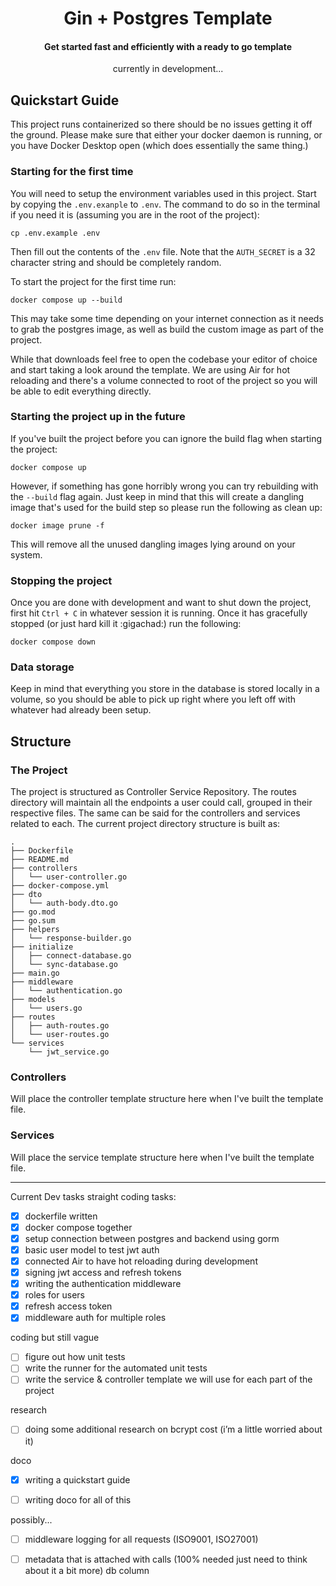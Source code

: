 <div align="center">
    <h1>Gin + Postgres Template</h1>
    <h4>Get started fast and efficiently with a ready to go template</h4>
    currently in development...
</div>

## Quickstart Guide
This project runs containerized so there should be no issues getting it off the ground. Please make sure that either your docker daemon is running, or you have Docker Desktop open (which does essentially the same thing.)

### Starting for the first time
You will need to setup the environment variables used in this project. Start by copying the `.env.exanple` to `.env`. The command to do so in the terminal if you need it is (assuming you are in the root of the project):

```
cp .env.example .env
```

Then fill out the contents of the `.env` file. Note that the `AUTH_SECRET` is a 32 character string and should be completely random.

To start the project for the first time run:

```cli
docker compose up --build
```

This may take some time depending on your internet connection as it needs to grab the postgres image, as well as build the custom image as part of the project.

While that downloads feel free to open the codebase your editor of choice and start taking a look around the template. We are using Air for hot reloading and there's a volume connected to root of the project so you will be able to edit everything directly.

### Starting the project up in the future
If you've built the project before you can ignore the build flag when starting the project:

```cli
docker compose up
```
However, if something has gone horribly wrong you can try rebuilding with the `--build` flag again. Just keep in mind that this will create a dangling image that's used for the build step so please run the following as clean up:

```cli
docker image prune -f
```

This will remove all the unused dangling images lying around on your system.

### Stopping the project
Once you are done with development and want to shut down the project, first hit `Ctrl + C` in whatever session it is running. Once it has gracefully stopped (or just hard kill it :gigachad:) run the following:

```cli
docker compose down
```

### Data storage
Keep in mind that everything you store in the database is stored locally in a volume, so you should be able to pick up right where you left off with whatever had already been setup.

## Structure
### The Project
The project is structured as Controller Service Repository. The routes directory will maintain all the endpoints a user could call, grouped in their respective files. The same can be said for the controllers and services related to each. The current project directory structure is built as:
```
.
├── Dockerfile
├── README.md
├── controllers
│   └── user-controller.go
├── docker-compose.yml
├── dto
│   └── auth-body.dto.go
├── go.mod
├── go.sum
├── helpers
│   └── response-builder.go
├── initialize
│   ├── connect-database.go
│   └── sync-database.go
├── main.go
├── middleware
│   └── authentication.go
├── models
│   └── users.go
├── routes
│   ├── auth-routes.go
│   └── user-routes.go
└── services
    └── jwt_service.go
```

### Controllers
Will place the controller template structure here when I've built the template file.

### Services 
Will place the service template structure here when I've built the template file.

---

Current Dev tasks
straight coding tasks:
- [x] dockerfile written
- [x] docker compose together
- [x] setup connection between postgres and backend using gorm
- [x] basic user model to test jwt auth
- [x] connected Air to have hot reloading during development
- [x] signing jwt access and refresh tokens
- [x] writing the authentication middleware
- [x] roles for users
- [x] refresh access token
- [x] middleware auth for multiple roles

coding but still vague
- [ ] figure out how unit tests
- [ ] write the runner for the automated unit tests
- [ ] write the service & controller template we will use for each part of the project

research
- [ ] doing some additional research on bcrypt cost (i’m a little worried about it)

doco
- [x] writing a quickstart guide
- [ ] writing doco for all of this


possibly...
- [ ] middleware logging for all requests (ISO9001, ISO27001)
- [ ] metadata that is attached with calls (100% needed just need to think about it a bit more) db column

